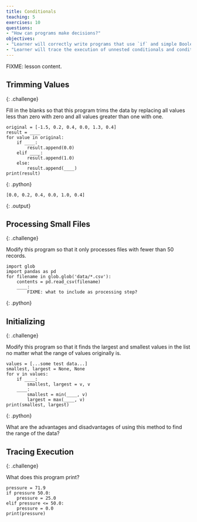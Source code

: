 ```yaml
---
title: Conditionals
teaching: 5
exercises: 10
questions:
- "How can programs make decisions?"
objectives:
- "Learner will correctly write programs that use `if` and simple Boolean expressions (without logical operators)."
- "Learner will trace the execution of unnested conditionals and conditionals inside loops."
---
```

FIXME: lesson content.

## Trimming Values
{: .challenge}

Fill in the blanks so that this program trims the data
by replacing all values less than zero with zero
and all values greater than one with one.

~~~
original = [-1.5, 0.2, 0.4, 0.0, 1.3, 0.4]
result = ____
for value in original:
    if ____:
        result.append(0.0)
    elif ____:
        result.append(1.0)
    else:
        result.append(____)
print(result)
~~~
{: .python}

~~~
[0.0, 0.2, 0.4, 0.0, 1.0, 0.4]
~~~
{: .output}

## Processing Small Files
{: .challenge}

Modify this program so that it only processes files with fewer than 50 records.

~~~
import glob
import pandas as pd
for filename in glob.glob('data/*.csv'):
    contents = pd.read_csv(filename)
    ____:
        FIXME: what to include as processing step?
~~~
{: .python}

## Initializing
{: .challenge}

Modify this program so that it finds the largest and smallest values in the list
no matter what the range of values originally is.

~~~
values = [...some test data...]
smallest, largest = None, None
for v in values:
    if ____:
        smallest, largest = v, v
    ____:
        smallest = min(____, v)
        largest = max(____, v)
print(smallest, largest)
~~~
{: .python}

What are the advantages and disadvantages of using this method
to find the range of the data?

## Tracing Execution
{: .challenge}

What does this program print?

~~~
pressure = 71.9
if pressure 50.0:
    pressure = 25.0
elif pressure <= 50.0:
    pressure = 0.0
print(pressure)
~~~
